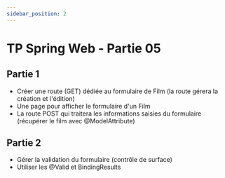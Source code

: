 ```yaml
---
sidebar_position: 2
---
```


# TP Spring Web - Partie 05

## Partie 1

- Créer une route (GET) dédiée au formulaire de Film (la route gérera la création et l'édition)
- Une page pour afficher le formulaire d'un Film
- La route POST qui traitera les informations saisies du formulaire (récupérer le film avec @ModelAttribute)


## Partie 2

- Gérer la validation du formulaire (contrôle de surface)
- Utiliser les @Valid et BindingResults
